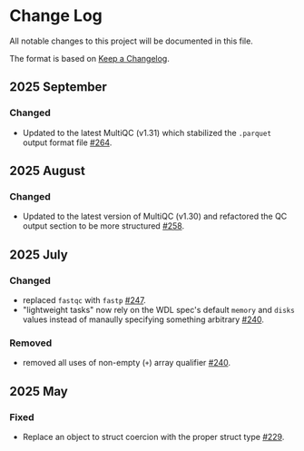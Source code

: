 # Change Log

All notable changes to this project will be documented in this file.

The format is based on [Keep a Changelog](http://keepachangelog.com/).

## 2025 September

### Changed

- Updated to the latest MultiQC (v1.31) which stabilized the `.parquet` output format file [#264](https://github.com/stjudecloud/workflows/pull/264).

## 2025 August

### Changed

- Updated to the latest version of MultiQC (v1.30) and refactored the QC output section to be more structured [#258](https://github.com/stjudecloud/workflows/pull/258).

## 2025 July

### Changed

- replaced `fastqc` with `fastp` [#247](https://github.com/stjudecloud/workflows/pull/247).
- "lightweight tasks" now rely on the WDL spec's default `memory` and `disks` values instead of manaully specifying something arbitrary [#240](https://github.com/stjudecloud/workflows/pull/240).

### Removed

- removed all uses of non-empty (`+`) array qualifier [#240](https://github.com/stjudecloud/workflows/pull/240).
 
## 2025 May

### Fixed

- Replace an object to struct coercion with the proper struct type [#229](https://github.com/stjudecloud/workflows/pull/229).
